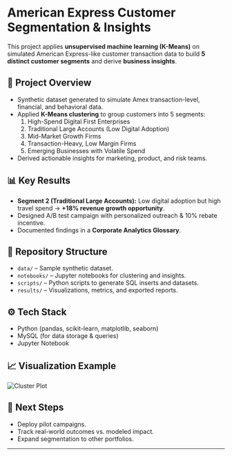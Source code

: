 # American Express Customer Segmentation & Insights

This project applies **unsupervised machine learning (K-Means)** on simulated American Express-like customer transaction data to build **5 distinct customer segments** and derive **business insights**.

## 🚀 Project Overview
- Synthetic dataset generated to simulate Amex transaction-level, financial, and behavioral data.
- Applied **K-Means clustering** to group customers into 5 segments:
  1. High-Spend Digital First Enterprises
  2. Traditional Large Accounts (Low Digital Adoption)
  3. Mid-Market Growth Firms
  4. Transaction-Heavy, Low Margin Firms
  5. Emerging Businesses with Volatile Spend
- Derived actionable insights for marketing, product, and risk teams.

## 📊 Key Results
- **Segment 2 (Traditional Large Accounts):** Low digital adoption but high travel spend → **+18% revenue growth opportunity**.
- Designed A/B test campaign with personalized outreach & 10% rebate incentive.
- Documented findings in a **Corporate Analytics Glossary**.

## 📂 Repository Structure
- `data/` – Sample synthetic dataset.
- `notebooks/` – Jupyter notebooks for clustering and insights.
- `scripts/` – Python scripts to generate SQL inserts and datasets.
- `results/` – Visualizations, metrics, and exported reports.

## ⚙️ Tech Stack
- Python (pandas, scikit-learn, matplotlib, seaborn)
- MySQL (for data storage & queries)
- Jupyter Notebook

## 📈 Visualization Example
![Cluster Plot](results/segment_summary.png)

## 🔑 Next Steps
- Deploy pilot campaigns.
- Track real-world outcomes vs. modeled impact.
- Expand segmentation to other portfolios.

---
